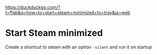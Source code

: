 https://duckduckgo.com/?t=ffab&q=how+to+start+steam+minimized+to+tray&ia=web

# Start Steam minimized
Create a shortcut to steam with an option `-silent` and run it on startup